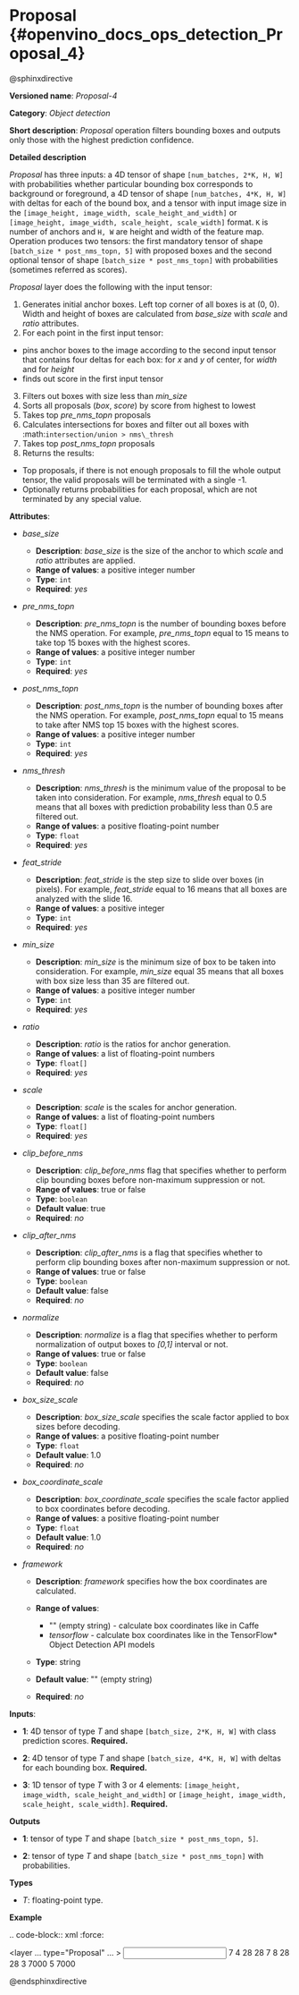 # Proposal {#openvino_docs_ops_detection_Proposal_4}

@sphinxdirective


**Versioned name**: *Proposal-4*

**Category**: *Object detection*

**Short description**: *Proposal* operation filters bounding boxes and outputs only those with the highest prediction confidence.

**Detailed description**

*Proposal* has three inputs: a 4D tensor of shape ``[num_batches, 2*K, H, W]`` with probabilities whether particular
bounding box corresponds to background or foreground, a 4D tensor of shape ``[num_batches, 4*K, H, W]`` with deltas for each
of the bound box, and a tensor with input image size in the ``[image_height, image_width, scale_height_and_width]`` or
``[image_height, image_width, scale_height, scale_width]`` format. ``K`` is number of anchors and ``H, W`` are height and
width of the feature map. Operation produces two tensors:
the first mandatory tensor of shape ``[batch_size * post_nms_topn, 5]`` with proposed boxes and
the second optional tensor of shape ``[batch_size * post_nms_topn]`` with probabilities (sometimes referred as scores).

*Proposal* layer does the following with the input tensor:

1.  Generates initial anchor boxes. Left top corner of all boxes is at (0, 0). Width and height of boxes are calculated from *base_size* with *scale* and *ratio* attributes.
2.  For each point in the first input tensor:

  * pins anchor boxes to the image according to the second input tensor that contains four deltas for each box: for *x* and *y* of center, for *width* and for *height*
  * finds out score in the first input tensor
  
3.  Filters out boxes with size less than *min_size*
4.  Sorts all proposals (*box*, *score*) by score from highest to lowest
5.  Takes top *pre_nms_topn* proposals
6.  Calculates intersections for boxes and filter out all boxes with :math:`intersection/union > nms\_thresh`
7.  Takes top *post_nms_topn* proposals
8.  Returns the results:

  * Top proposals, if there is not enough proposals to fill the whole output tensor, the valid proposals will be terminated with a single -1.
  * Optionally returns probabilities for each proposal, which are not terminated by any special value.

**Attributes**:

* *base_size*

  * **Description**: *base_size* is the size of the anchor to which *scale* and *ratio* attributes are applied.
  * **Range of values**: a positive integer number
  * **Type**: ``int``
  * **Required**: *yes*

* *pre_nms_topn*

  * **Description**: *pre_nms_topn* is the number of bounding boxes before the NMS operation. For example, *pre_nms_topn* equal to 15 means to take top 15 boxes with the highest scores.
  * **Range of values**: a positive integer number
  * **Type**: ``int``
  * **Required**: *yes*

* *post_nms_topn*

  * **Description**: *post_nms_topn* is the number of bounding boxes after the NMS operation. For example, *post_nms_topn* equal to 15 means to take after NMS top 15 boxes with the highest scores.
  * **Range of values**: a positive integer number
  * **Type**: ``int``
  * **Required**: *yes*

* *nms_thresh*

  * **Description**: *nms_thresh* is the minimum value of the proposal to be taken into consideration. For example, *nms_thresh* equal to 0.5 means that all boxes with prediction probability less than 0.5 are filtered out.
  * **Range of values**: a positive floating-point number
  * **Type**: ``float``
  * **Required**: *yes*

* *feat_stride*

  * **Description**: *feat_stride* is the step size to slide over boxes (in pixels). For example, *feat_stride* equal to 16 means that all boxes are analyzed with the slide 16.
  * **Range of values**: a positive integer
  * **Type**: ``int``
  * **Required**: *yes*

* *min_size*

  * **Description**: *min_size* is the minimum size of box to be taken into consideration. For example, *min_size* equal 35 means that all boxes with box size less than 35 are filtered out.
  * **Range of values**: a positive integer number
  * **Type**: ``int``
  * **Required**: *yes*

* *ratio*

  * **Description**: *ratio* is the ratios for anchor generation.
  * **Range of values**: a list of floating-point numbers
  * **Type**: ``float[]``
  * **Required**: *yes*

* *scale*

  * **Description**: *scale* is the scales for anchor generation.
  * **Range of values**: a list of floating-point numbers
  * **Type**: ``float[]``
  * **Required**: *yes*

* *clip_before_nms*

  * **Description**: *clip_before_nms* flag that specifies whether to perform clip bounding boxes before non-maximum suppression or not.
  * **Range of values**: true or false
  * **Type**: ``boolean``
  * **Default value**: true
  * **Required**: *no*

* *clip_after_nms*

  * **Description**: *clip_after_nms* is a flag that specifies whether to perform clip bounding boxes after non-maximum suppression or not.
  * **Range of values**: true or false
  * **Type**: ``boolean``
  * **Default value**: false
  * **Required**: *no*

* *normalize*

  * **Description**: *normalize* is a flag that specifies whether to perform normalization of output boxes to *[0,1]* interval or not.
  * **Range of values**: true or false
  * **Type**: ``boolean``
  * **Default value**: false
  * **Required**: *no*

* *box_size_scale*

  * **Description**: *box_size_scale* specifies the scale factor applied to box sizes before decoding.
  * **Range of values**: a positive floating-point number
  * **Type**: ``float``
  * **Default value**: 1.0
  * **Required**: *no*

* *box_coordinate_scale*

  * **Description**: *box_coordinate_scale* specifies the scale factor applied to box coordinates before decoding.
  * **Range of values**: a positive floating-point number
  * **Type**: ``float``
  * **Default value**: 1.0
  * **Required**: *no*

* *framework*

  * **Description**: *framework* specifies how the box coordinates are calculated.
  * **Range of values**:

    * "" (empty string) - calculate box coordinates like in Caffe
    * *tensorflow* - calculate box coordinates like in the TensorFlow* Object Detection API models
  * **Type**: string
  * **Default value**: "" (empty string)
  * **Required**: *no*

**Inputs**:

*   **1**: 4D tensor of type *T* and shape ``[batch_size, 2*K, H, W]`` with class prediction scores. **Required.**

*   **2**: 4D tensor of type *T* and shape ``[batch_size, 4*K, H, W]`` with deltas for each bounding box. **Required.**

*   **3**: 1D tensor of type *T* with 3 or 4 elements:  ``[image_height, image_width, scale_height_and_width]`` or ``[image_height, image_width, scale_height, scale_width]``. **Required.**

**Outputs**

*   **1**: tensor of type *T* and shape ``[batch_size * post_nms_topn, 5]``.

*   **2**: tensor of type *T* and shape ``[batch_size * post_nms_topn]`` with probabilities.

**Types**

* *T*: floating-point type.

**Example**


.. code-block:: xml
   :force:

  <layer ... type="Proposal" ... >
      <data base_size="16" feat_stride="8" min_size="16" nms_thresh="1.0" normalize="0" post_nms_topn="1000" pre_nms_topn="1000" ratio="1" scale="1,2"/>
      <input>
          <port id="0">
              <dim>7</dim>
              <dim>4</dim>
              <dim>28</dim>
              <dim>28</dim>
          </port>
          <port id="1">
              <dim>7</dim>
              <dim>8</dim>
              <dim>28</dim>
              <dim>28</dim>
          </port>
          <port id="2">
              <dim>3</dim>
          </port>
      </input>
      <output>
          <port id="3" precision="FP32">
              <dim>7000</dim>
              <dim>5</dim>
          </port>
          <port id="4" precision="FP32">
              <dim>7000</dim>
          </port>
      </output>
  </layer>

@endsphinxdirective



